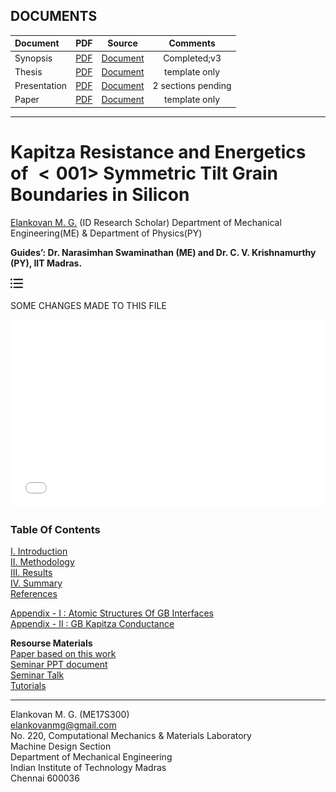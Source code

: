 ## DOCUMENTS

| Document | PDF     | Source                                                                                                       | Comments                        |
|:---------|:-------:|:------------------------------------------------------------------------------------------------------------:|:-------------------------------:|
|Synopsis  | [PDF](https://drive.google.com/file/d/1CrwSirFbh4Q46c6OMAWvP8H3Xhn6gL9P/view?usp=sharing) | [Document](https://docs.google.com/document/d/12xr01QKAamu_2zCWdtpZyxPk8OpraPxZD9ePJYGshpA/edit?usp=sharing) | Completed;v3 |
|Thesis    | [PDF](https://drive.google.com/file/d/1ame1Yv1XIqRAsKva20S2R-GhJs0yUoLz/view?usp=sharing) | [Document](https://docs.google.com/document/d/1iN6548VIzbGeEzavoYcfvTJv32fsy2tN98BhIqmU2rU/edit?usp=sharing) | template only |
|Presentation| [PDF](https://drive.google.com/file/d/1T3tKONIcydYr2cqhwYOq88msygBEljEr/view?usp=sharing) | [Document](https://docs.google.com/document/d/19PgS1gsb4p39UWVsbNfgmAAptOwtoDoKdGafcsXcPoo/edit?usp=sharing) | 2 sections pending |
|Paper | [PDF](https://drive.google.com/file/d/1bHzlZOKI7J-c_j7Gd8sUwh-5S39t04xX/view?usp=sharing) | [Document](https://docs.google.com/document/d/1yZZoohkvhOJlQ-eiXDzphsQtlJNM05kIhav_i1BzJjs/edit?usp=sharing) | template only |

----------------------------------------------------------------------------------------------------------------------------------------------------------------------

# Kapitza Resistance and Energetics of $<001>$ Symmetric Tilt Grain Boundaries in Silicon

[Elankovan M. G.](#email) (ID Research Scholar)
Department of Mechanical Engineering(ME) & Department of Physics(PY)

**Guides’: Dr. Narasimhan Swaminathan (ME) and Dr. C. V. Krishnamurthy (PY), IIT Madras.**

<nav class="floating-menu">
<a href="#toc"> <img src="others/list.png" width="20" height="20"></a>
</nav>

SOME CHANGES MADE TO THIS FILE

<iframe frameborder="0"
src="0_abstract.md.html"
height="300"
width="100%" >
</iframe>

<a name=toc></a>
### Table Of Contents

[I. Introduction](#intro)\
[II. Methodology](#methods)\
[III. Results](#results)\
[IV. Summary](#summary)\
[References](#ref)

[Appendix - I : Atomic Structures Of GB Interfaces](results/results_structure/main.md.html)\
[Appendix - II : GB Kapitza Conductance](results/results_temp/main.md.html)

**Resourse Materials**\
[Paper based on this work]()\
[Seminar PPT document](https://drive.google.com/file/d/1T3tKONIcydYr2cqhwYOq88msygBEljEr/view?usp=sharing)\
[Seminar Talk]()\
[Tutorials]()

<!-- <a name=intro></a>
<iframe frameborder="0"
src="1_introduction.md.html"
height="5000"
width="100%" >
</iframe> -->

<!-- <a name=methods></a>
<iframe frameborder="0"
src="2_methods.md.html"
height="5000"
width="100%" >
</iframe> -->

<!-- <a name=results></a>
<iframe frameborder="0"
src="3_results.md.html"
height="10000"
width="100%" >
</iframe> -->

<!-- <a name=summary></a>
<iframe frameborder="0"
src="4_summary.md.html"
height="10000"
width="100%" >
</iframe> -->

<!-- <a name=ref></a>
<iframe frameborder="0"
src="5_references.md.html"
height="10000"
width="100%" >
</iframe> -->

---------------------------------------------------------------------------------

<a name=email></a>
Elankovan M. G. (ME17S300)\
[elankovanmg@gmail.com](mailto:elankovanmg@gmail.com)\
No. 220, Computational Mechanics & Materials Laboratory\
Machine Design Section\
Department of Mechanical Engineering\
Indian Institute of Technology Madras\
Chennai 600036
